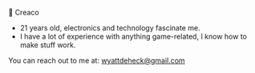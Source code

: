 🍁 Creaco

- 21 years old, electronics and technology fascinate me.
- I have a lot of experience with anything game-related, I know how to make stuff work.

You can reach out to me at:
wyattdeheck@gmail.com

<!---
CreacOwo/CreacOwo is a ✨ special ✨ repository because its `README.md` (this file) appears on your GitHub profile.
You can click the Preview link to take a look at your changes.
--->
